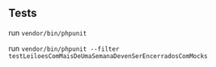 
## Tests

run `vendor/bin/phpunit` 

run `vendor/bin/phpunit --filter testLeiloesComMaisDeUmaSemanaDevenSerEncerradosComMocks` 
